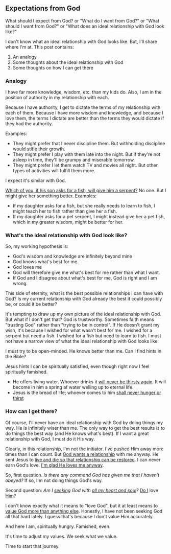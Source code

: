 ## Expectations from God

What should I expect from God?
or "What do I want from God?"
or "What should I want from God?"
or "What does an ideal relationship with God look like?"

I don't know what an ideal relationship with God looks like. But, I'll share where I'm at. This post contains:
1. An analogy
1. Some thoughts about the ideal relationship with God
1. Some thoughts on how I can get there

### Analogy

I have far more knowledge, wisdom, etc. than my kids do. Also, I am in the position of authority in my relationship with each.

Because I have authority, I get to dictate the terms of my relationship with each of them.
Because I have more wisdom and knowledge, and because I love them, the terms I dictate are better than the terms they would dictate if they had the authority.

Examples:
* They might prefer that I never discipline them. But withholding discipline would stifle their growth.
* They might prefer I play with them late into the night. But if they're not asleep in time, they'll be grumpy and miserable tomorrow.
* They might prefer I let them watch TV and movies all night. But other types of activities will fulfill them more.

I expect it's similar with God.

[Which of you, if his son asks for a fish, will give him a serpent?](https://www.biblegateway.com/passage/?search=Matthew+7:9-11&version=ESV) No one. But I might give her something better. Examples:
* If my daughter asks for a fish, but she really needs to learn to fish, I might teach her to fish rather than give her a fish.
* If my daughter asks for a pet serpent, I might instead give her a pet fish, which in my greater wisdom, might be better for her.

### What's the ideal relationship with God look like?

So, my working hypothesis is:
* God's wisdom and knowledge are infinitely beyond mine
* God knows what's best for me.
* God loves me
* God will therefore give me what's best for me rather than what I want.
* If God and I disagree about what's best for me, God is right and I am wrong.

This side of eternity, what is the best possible relationships I can have with God?
Is my current relationship with God already the best it could possibly be, or could it be better?

It's tempting to draw up my own picture of the ideal relationship with God. But what if I don't get that? God is trustworthy. Sometimes faith means "trusting God" rather than "trying to be in control". If He doesn't grant my wish, it's because I wished for what wasn't best for me. I wished for a serpent but need a fish. I wished for a fish but need to learn to fish. I must not have a narrow view of what the ideal relationship with God looks like.

I must try to be open-minded. He knows better than me. Can I find hints in the Bible?

Jesus hints I can be spiritually satisfied, even though right now I feel spiritually famished. 
* He offers living water. Whoever drinks it [will never be thirsty again](https://www.biblegateway.com/passage/?search=john+4:10-15&version=ESV). It will become in him a spring af water welling up to eternal life.
* Jesus is the bread of life; whoever comes to him [shall never hunger or thirst](https://www.biblegateway.com/passage/?search=John+6:35&version=ESV)

### How can I get there?

Of course, I'll never have an ideal relationship with God by doing things my way. He is infinitely wiser than me. The only way to get the best results is to do things the best way (and He knows what's best). If I want a great relationship with God, I must do it His way.

Clearly, in this relationship, I'm not the initiator. I've pushed Him away more times than I can count. But [God wants a relationship](https://www.biblegateway.com/passage/?search=Romans+5:6-11&version=ESV) with me anyway. He sent Jesus to [live and die so that relationship can be restored](https://www.biblegateway.com/passage/?search=Romans+5:6-11&version=ESV). I can never earn God's love. [I'm glad He loves me anyway](https://www.biblegateway.com/passage/?search=Ephesians+2&version=ESV).

So, first question. *Is there any command God has given me that I haven't obeyed?* If so, I'm not doing things God's way.

Second question: *Am I [seeking](https://www.biblegateway.com/passage/?search=matt+7:7-8&version=ESV) God with [all my heart and soul](https://www.biblegateway.com/passage/?search=deut+4:29&version=ESV)?* [Do I](https://www.biblegateway.com/passage/?search=deut+6:5&version=ESV) love [Him](https://www.biblegateway.com/passage/?search=matt+22:37-38&version=NIV)?

I don't know exactly what it means to "love God", but it at least means to [value God more than anything else](https://www.biblegateway.com/passage/?search=matt+13:44&version=ESV). Honestly, I have not been seeking God all that hard lately. I guess that's because I don't value Him accurately.

And here I am, spiritually hungry. Famished, even.

It's time to adjust my values. We seek what we value.

Time to start that journey.